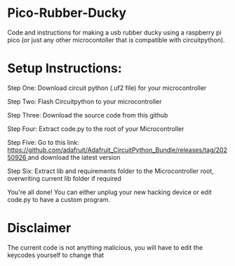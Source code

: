 # Pico-Rubber-Ducky
Code and instructions for making a usb rubber ducky using a raspberry pi pico (or just any other microcontoller that is compatible with circuitpython). 

# Setup Instructions:
Step One: Download circuit python (.uf2 file) for your microcontroller

Step Two: Flash Circuitpython to your microcontroller

Step Three: Download the source code from this github

Step Four: Extract code.py to the root of your Microcontroller

Step Five: Go to this link: [https://github.com/adafruit/Adafruit_CircuitPython_Bundle/releases/tag/20250926 ](https://github.com/adafruit/Adafruit_CircuitPython_Bundle) and download the latest version

Step Six: Extract lib and requirements folder to the Microcontroller root, overwriting current lib folder if required

You're all done! You can either unplug your new hacking device or edit code.py to have a custom program.

# Disclaimer
The current code is not anything malicious, you will have to edit the keycodes yourself to change that
